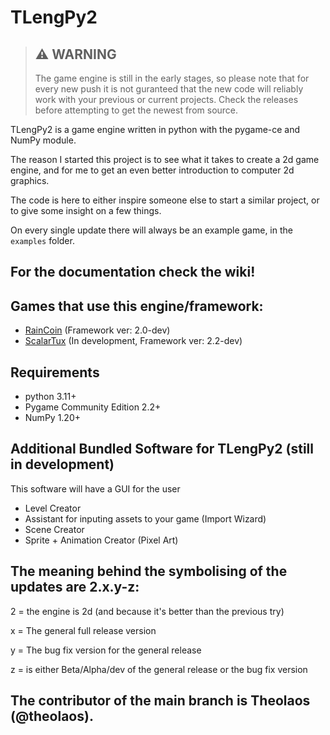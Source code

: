 # TLengPy2

> ## :warning: WARNING 
>
> The game engine is still in the early stages, so please note that for every new push it is not guranteed that the new code will reliably work with your previous or current projects. Check the releases before attempting to get the newest from source.

TLengPy2 is a game engine written in python with the pygame-ce and NumPy module.

The reason I started this project is to see what it takes to create a 2d game engine, and for me to get an even better introduction to computer 2d graphics.

The code is here to either inspire someone else to start a similar project, or to give some insight on a few things.

On every single update there will always be an example game, in the `examples` folder.

## For the documentation check the wiki!

## Games that use this engine/framework:

- [RainCoin](https://github.com/theolaos/RainCoin) (Framework ver: 2.0-dev)
- [ScalarTux](https://github.com/theolaos/ScalarTux) (In development, Framework ver: 2.2-dev)

## Requirements
- python 3.11+
- Pygame Community Edition 2.2+
- NumPy 1.20+

## Additional Bundled Software for TLengPy2 (still in development)

This software will have a GUI for the user

- Level Creator
- Assistant for inputing assets to your game (Import Wizard)
- Scene Creator
- Sprite + Animation Creator (Pixel Art)

## The meaning behind the symbolising of the updates are 2.x.y-z:

2 = the engine is 2d (and because it's better than the previous try)

x = The general full release version 

y = The bug fix version for the general release

z = is either Beta/Alpha/dev of the general release or the bug fix version
 
## The contributor of the main branch is Theolaos (@theolaos).
